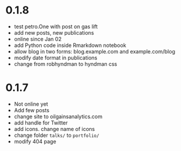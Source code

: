 
# 0.1.8
* test petro.One with post on gas lift
* add new posts, new publications
* online since Jan 02
* add Python code inside Rmarkdown notebook
* allow blog in two forms: blog.example.com and example.com/blog
* modify date format in publications
* change from robhyndman to hyndman css


# 0.1.7
* Not online yet
* Add few posts
* change site to oilgainsanalytics.com
* add handle for Twitter
* add icons. change name of icons
* change folder `talks/` to `portfolio/`
* modify 404 page